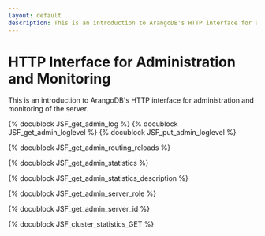 ```yaml
---
layout: default
description: This is an introduction to ArangoDB's HTTP interface for administration andmonitoring of the server
---
```

HTTP Interface for Administration and Monitoring
================================================


This is an introduction to ArangoDB's HTTP interface for administration and
monitoring of the server.

<!-- lib/Admin/RestAdminLogHandler.cpp -->
{% docublock JSF_get_admin_log %}
{% docublock JSF_get_admin_loglevel %}
{% docublock JSF_put_admin_loglevel %}


<!-- js/actions/api-system.js -->
{% docublock JSF_get_admin_routing_reloads %}


<!-- js/actions/api-system.js -->
{% docublock JSF_get_admin_statistics %}


<!-- js/actions/api-system.js -->
{% docublock JSF_get_admin_statistics_description %}


<!-- js/actions/api-system.js -->
{% docublock JSF_get_admin_server_role %}

<!-- js/actions/api-system.js -->
{% docublock JSF_get_admin_server_id %}

<!-- js/actions/api-cluster.js -->
{% docublock JSF_cluster_statistics_GET %}
